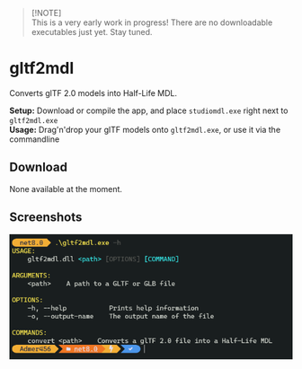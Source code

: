 > [!NOTE]\
> This is a very early work in progress! There are no downloadable executables just yet. Stay tuned.

# gltf2mdl

Converts glTF 2.0 models into Half-Life MDL.

**Setup:** Download or compile the app, and place `studiomdl.exe` right next to `gltf2mdl.exe`  
**Usage:** Drag'n'drop your glTF models onto `gltf2mdl.exe`, or use it via the commandline

## Download

None available at the moment.

## Screenshots

![](assets/preview.png)
